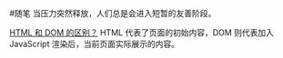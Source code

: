 #随笔 
当压力突然释放，人们总是会进入短暂的友善阶段。

[HTML 和 DOM 的区别？](https://developer.chrome.com/docs/devtools/dom/#appendix)
HTML 代表了页面的初始内容，DOM 则代表加入 JavaScript 渲染后，当前页面实际展示的内容。